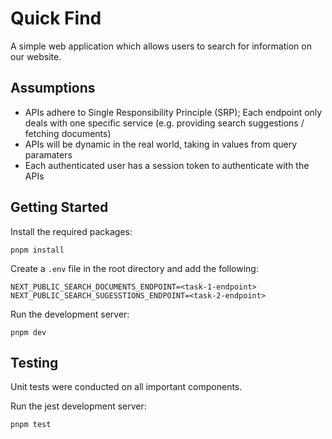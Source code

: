 # Quick Find

A simple web application which allows users to search for information on our website.

## Assumptions

- APIs adhere to Single Responsibility Principle (SRP); Each endpoint only deals with one specific service (e.g. providing search suggestions / fetching documents)
- APIs will be dynamic in the real world, taking in values from query paramaters
- Each authenticated user has a session token to authenticate with the APIs

## Getting Started

Install the required packages:

```
pnpm install
```

Create a `.env` file in the root directory and add the following:

```
NEXT_PUBLIC_SEARCH_DOCUMENTS_ENDPOINT=<task-1-endpoint>
NEXT_PUBLIC_SEARCH_SUGESSTIONS_ENDPOINT=<task-2-endpoint>
```

Run the development server:

```
pnpm dev
```

## Testing

Unit tests were conducted on all important components.

Run the jest development server:

```
pnpm test
```
